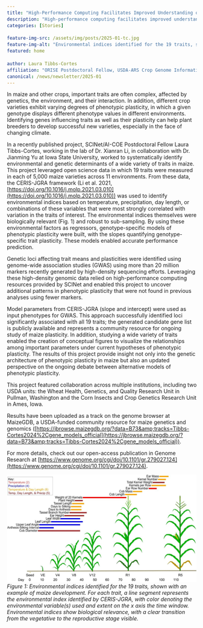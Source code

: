 ```yaml
---
title: "High-Performance Computing Facilitates Improved Understanding of Phenotypic Plasticity in Maize"
description: "High-performance computing facilitates improved understanding of phenotypic plasticity in maize"
categories: [Stories]

feature-img-src: /assets/img/posts/2025-01-tc.jpg
feature-img-alt: "Environmental indices identified for the 19 traits, shown with an example of maize development. For each trait, a line segment represents the environmental index identified by CERIS-JGRA, with color denoting the environmental variable(s) used and extent on the x axis the time window. Environmental indices show biological relevance, with a clear transition from the vegetative to the reproductive stage visible."
featured: home

author: Laura Tibbs-Cortes
affiliation: "ORISE Postdoctoral Fellow, USDA-ARS Crop Genome Informatics Laboratory, Ames, IA"
canonical: /news/newsletter/2025-01
---
```


In maize and other crops, important traits are often complex, affected by genetics, the environment, and their interaction. In addition, different crop varieties exhibit varying degrees of phenotypic plasticity, in which a given genotype displays different phenotype values in different environments.<!--excerpt--> Identifying genes influencing traits as well as their plasticity can help plant breeders to develop successful new varieties, especially in the face of changing climate.

In a recently published project, SCINet/AI-COE Postdoctoral Fellow Laura Tibbs-Cortes, working in the lab of Dr. Xianran Li, in collaboration with Dr. Jianming Yu at Iowa State University, worked to systematically identify environmental and genetic determinants of a wide variety of traits in maize. This project leveraged open science data in which 19 traits were measured in each of 5,000 maize varieties across 11 environments. From these data, the CERIS-JGRA framework (Li et al. 2021, [https://doi.org/10.1016/j.molp.2021.03.010](https://doi.org/10.1016/j.molp.2021.03.010)) was used to identify environmental indices based on temperature, precipitation, day length, or combinations of these variables that were most strongly correlated with variation in the traits of interest. The environmental indices themselves were biologically relevant (Fig. 1) and robust to sub-sampling. By using these environmental factors as regressors, genotype-specific models of phenotypic plasticity were built, with the slopes quantifying genotype-specific trait plasticity. These models enabled accurate performance prediction.

Genetic loci affecting trait means and plasticities were identified using genome-wide association studies (GWAS) using more than 20 million markers recently generated by high-density sequencing efforts. Leveraging these high-density genomic data relied on high-performance computing resources provided by SCINet and enabled this project to uncover additional patterns in phenotypic plasticity that were not found in previous analyses using fewer markers.

Model parameters from CERIS-JGRA (slope and intercept) were used as input phenotypes for GWAS. This approach successfully identified loci significantly associated with all 19 traits; the generated candidate gene list is publicly available and represents a community resource for ongoing study of maize plasticity. In addition, studying a wide variety of traits enabled the creation of conceptual figures to visualize the relationships among important parameters under current hypotheses of phenotypic plasticity. The results of this project provide insight not only into the genetic architecture of phenotypic plasticity in maize but also an updated perspective on the ongoing debate between alternative models of phenotypic plasticity.

This project featured collaboration across multiple institutions, including two USDA units: the Wheat Health, Genetics, and Quality Research Unit in Pullman, Washington and the Corn Insects and Crop Genetics Research Unit in Ames, Iowa.  

Results have been uploaded as a track on the genome browser at MaizeGDB, a USDA-funded community resource for maize genetics and genomics ([https://jbrowse.maizegdb.org/?data=B73&amp;tracks=Tibbs-Cortes2024%2Cgene_models_official](https://jbrowse.maizegdb.org/?data=B73&amp;tracks=Tibbs-Cortes2024%2Cgene_models_official)).

For more details, check out our open-access publication in Genome Research at [https://www.genome.org/cgi/doi/10.1101/gr.279027.124](https://www.genome.org/cgi/doi/10.1101/gr.279027.124).
 
![Figure 1](/assets/img/posts/2025-01-tc.jpg)  
*Figure 1: Environmental indices identified for the 19 traits, shown with an example of maize development. For each trait, a line segment represents the environmental index identified by CERIS-JGRA, with color denoting the environmental variable(s) used and extent on the x axis the time window. Environmental indices show biological relevance, with a clear transition from the vegetative to the reproductive stage visible.*

